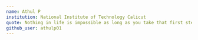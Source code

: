 ```yaml
---
name: Athul P
institution: National Institute of Technology Calicut
quote: Nothing in life is impossible as long as you take that first step.
github_user: athulp01
---
```

